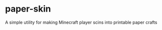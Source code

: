 paper-skin
==========

A simple utility for making Minecraft player scins into printable paper crafts
